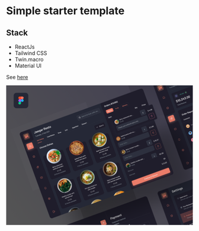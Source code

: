 # Simple starter template

## Stack

- ReactJs
- Tailwind CSS
- Twin.macro
- Material UI

See [here](https://food-pos-dark.vercel.app/)

![preview image](preview.png)
